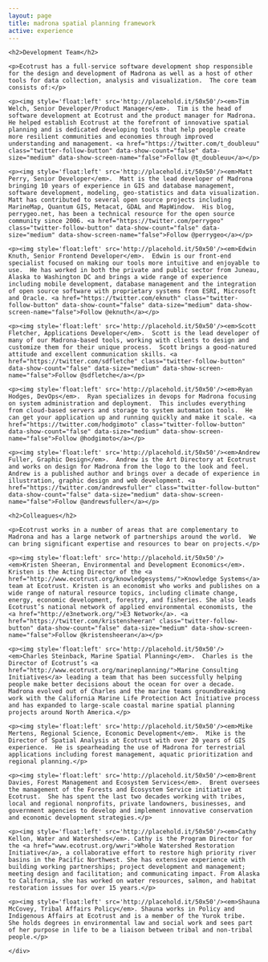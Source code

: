```yaml
---
layout: page
title: madrona spatial planning framework
active: experience
---
```


<div class="row">
    <div class="span8">

	<h2>Development Team</h2>            

	<p>Ecotrust has a full-service software development shop responsible for the design and development of Madrona as well as a host of other tools for data collection, analysis and visualization.  The core team consists of:</p>

	<p><img style='float:left' src='http://placehold.it/50x50'/><em>Tim Welch, Senior Developer/Product Manager</em>.  Tim is the head of software development at Ecotrust and the product manager for Madrona.  He helped establish Ecotrust at the forefront of innovative spatial planning and is dedicated developing tools that help people create more resilient communities and economies through improved understanding and management. <a href="https://twitter.com/t_doubleuu" class="twitter-follow-button" data-show-count="false" data-size="medium" data-show-screen-name="false">Follow @t_doubleuu</a></p>

	<p><img style='float:left' src='http://placehold.it/50x50'/><em>Matt Perry, Senior Developer</em>.  Matt is the lead developer of Madrona bringing 10 years of experience in GIS and database management, software development, modeling, geo-statistics and data visualization.  Matt has contributed to several open source projects including MarineMap, Quantum GIS, Metacat, GDAL and MapWindow.  His blog, perrygeo.net, has been a technical resource for the open source community since 2006. <a href="https://twitter.com/perrygeo" class="twitter-follow-button" data-show-count="false" data-size="medium" data-show-screen-name="false">Follow @perrygeo</a></p>

	<p><img style='float:left' src='http://placehold.it/50x50'/><em>Edwin Knuth, Senior Frontend Developer</em>.  Edwin is our front-end specialist focused on making our tools more intuitive and enjoyable to use.  He has worked in both the private and public sector from Juneau, Alaska to Washington DC and brings a wide range of experience including mobile development, database management and the integration of open source software with proprietary systems from ESRI, Microsoft and Oracle. <a href="https://twitter.com/eknuth" class="twitter-follow-button" data-show-count="false" data-size="medium" data-show-screen-name="false">Follow @eknuth</a></p>
	
	<p><img style='float:left' src='http://placehold.it/50x50'/><em>Scott Fletcher, Applications Developer</em>.  Scott is the lead developer of many of our Madrona-based tools, working with clients to design and customize them for their unique process.  Scott brings a good-natured attitude and excellent communication skills. <a href="https://twitter.com/sdfletche" class="twitter-follow-button" data-show-count="false" data-size="medium" data-show-screen-name="false">Follow @sdfletche</a></p>

	<p><img style='float:left' src='http://placehold.it/50x50'/><em>Ryan Hodges, DevOps</em>.  Ryan specializes in devops for Madrona focusing on system administration and deployment.  This includes everything from cloud-based servers and storage to system automation tools.  He can get your application up and running quickly and make it scale. <a href="https://twitter.com/hodgimoto" class="twitter-follow-button" data-show-count="false" data-size="medium" data-show-screen-name="false">Follow @hodgimoto</a></p>

	<p><img style='float:left' src='http://placehold.it/50x50'/><em>Andrew Fuller, Graphic Design</em>.  Andrew is the Art Directory at Ecotrust and works on design for Madrona from the logo to the look and feel.  Andrew is a published author and brings over a decade of experience in illustration, graphic design and web development. <a href="https://twitter.com/andrewsfuller" class="twitter-follow-button" data-show-count="false" data-size="medium" data-show-screen-name="false">Follow @andrewsfuller</a></p>

	<h2>Colleagues</h2>            

	<p>Ecotrust works in a number of areas that are complementary to Madrona and has a large network of partnerships around the world.  We can bring significant expertise and resources to bear on projects.</p>

	<p><img style='float:left' src='http://placehold.it/50x50'/><em>Kristen Sheeran, Environmental and Development Economics</em>. Kristen is the Acting Director of the <a href="http://www.ecotrust.org/knowledgesystems/">Knowledge Systems</a> team at Ecotrust. Kristen is an economist who works and publishes on a wide range of natural resource topics, including climate change, energy, economic development, forestry, and fisheries. She also leads Ecotrust’s national network of applied environmental economists, the <a href="http://e3network.org/">E3 Network</a>. <a href="https://twitter.com/kristensheeran" class="twitter-follow-button" data-show-count="false" data-size="medium" data-show-screen-name="false">Follow @kristensheeran</a></p>

	<p><img style='float:left' src='http://placehold.it/50x50'/><em>Charles Steinback, Marine Spatial Planning</em>.  Charles is the Director of Ecotrust’s <a href="http://www.ecotrust.org/marineplanning/">Marine Consulting Initiatives</a> leading a team that has been successfully helping people make better decisions about the ocean for over a decade.  Madrona evolved out of Charles and the marine teams groundbreaking work with the California Marine Life Protection Act Initiative process and has expanded to large-scale coastal marine spatial planning projects around North America.</p>

	<p><img style='float:left' src='http://placehold.it/50x50'/><em>Mike Mertens, Regional Science, Economic Development</em>.  Mike is the Director of Spatial Analysis at Ecotrust with over 20 years of GIS experience.  He is spearheading the use of Madrona for terrestrial applications including forest management, aquatic prioritization and regional planning.</p>

	<p><img style='float:left' src='http://placehold.it/50x50'/><em>Brent Davies, Forest Management and Ecosystem Services</em>.  Brent oversees the management of the Forests and Ecosystem Service initiative at Ecotrust.  She has spent the last two decades working with tribes, local and regional nonprofits, private landowners, businesses, and government agencies to develop and implement innovative conservation and economic development strategies.</p>

	<p><img style='float:left' src='http://placehold.it/50x50'/><em>Cathy Kellon, Water and Watersheds</em>. Cathy is the Program Director for the <a href="www.ecotrust.org/wwri">Whole Watershed Restoration Initiative</a>, a collaborative effort to restore high priority river basins in the Pacific Northwest. She has extensive experience with building working partnerships; project development and management; meeting design and facilitation; and communicating impact. From Alaska to California, she has worked on water resources, salmon, and habitat restoration issues for over 15 years.</p>

	<p><img style='float:left' src='http://placehold.it/50x50'/><em>Shauna McCovey, Tribal Affairs Policy</em>. Shauna works in Policy and Indigenous Affairs at Ecotrust and is a member of the Yurok tribe.  She holds degrees in environmental law and social work and sees part of her purpose in life to be a liaison between tribal and non-tribal people.</p>

	</div>
</div>
